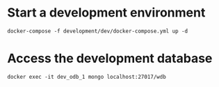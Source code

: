 # Start a development environment
    docker-compose -f development/dev/docker-compose.yml up -d

# Access the development database
    docker exec -it dev_odb_1 mongo localhost:27017/wdb
